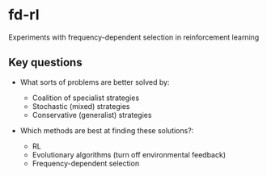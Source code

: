 # fd-rl

Experiments with frequency-dependent selection in reinforcement learning

## Key questions

- What sorts of problems are better solved by:
    - Coalition of specialist strategies
    - Stochastic (mixed) strategies
    - Conservative (generalist) strategies

- Which methods are best at finding these solutions?:
    - RL
    - Evolutionary algorithms (turn off environmental feedback)
    - Frequency-dependent selection 